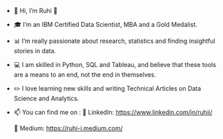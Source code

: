 - 👋 Hi, I’m Ruhi :woman:
- :mortar_board: I’m an IBM Certified Data Scientist, MBA and a Gold Medalist.
- :bar_chart: I’m really passionate about research, statistics and finding insightful stories in data. 
- :computer: I am skilled in Python, SQL and Tableau, and believe that these tools are a means to an end, not the end in themselves.
- :pencil2: I love learning new skills and writing Technical Articles on Data Science and Analytics.
- 📫 You can find me on :
     🔹 LinkedIn: https://www.linkedin.com/in/ruhii/
      
     🔹 Medium: https://ruhi-i.medium.com/

<!---
ruhi-i/ruhi-i is a ✨ special ✨ repository because its `README.md` (this file) appears on your GitHub profile.
You can click the Preview link to take a look at your changes.
--->
